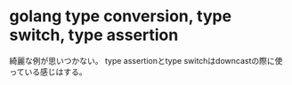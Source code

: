 # golang type conversion, type switch, type assertion

綺麗な例が思いつかない。
type assertionとtype switchはdowncastの際に使っている感じはする。

